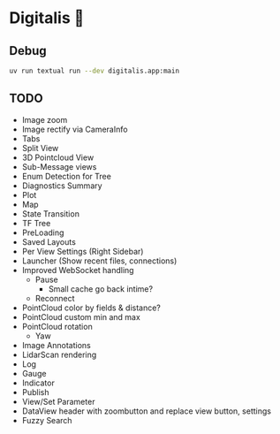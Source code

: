 # Digitalis 🪻

## Debug

```sh
uv run textual run --dev digitalis.app:main
```

## TODO

- Image zoom
- Image rectify via CameraInfo
- Tabs
- Split View
- 3D Pointcloud View
- Sub-Message views
- Enum Detection for Tree
- Diagnostics Summary
- Plot
- Map
- State Transition
- TF Tree
- PreLoading
- Saved Layouts
- Per View Settings (Right Sidebar)
- Launcher (Show recent files, connections)
- Improved WebSocket handling
  - Pause
    - Small cache go back intime?
  - Reconnect
- PointCloud color by fields & distance?
- PointCloud custom min and max
- PointCloud rotation
  - Yaw
- Image Annotations
- LidarScan rendering
- Log
- Gauge
- Indicator
- Publish
- View/Set Parameter
- DataView header with zoombutton and replace view button, settings
- Fuzzy Search
